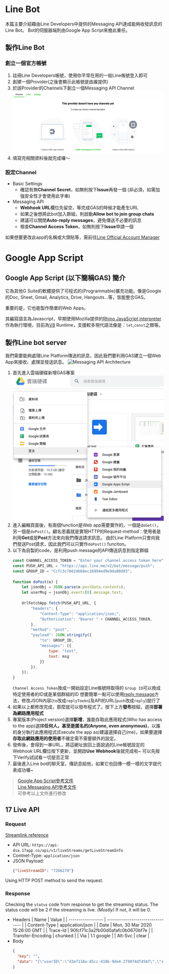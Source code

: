 # Line Bot

本篇主要介紹藉由Line Developers中提供的Messaging API達成能夠收發訊息的Line Bot。
Bot的伺服器端則由Google App Script來擔此重任。

## 製作Line Bot

### 創立一個官方帳號

1. 註冊Line Developers帳號，使用你平常在用的一般Line帳號登入即可
2. 創建一個Provider(之後會顯示此帳號是由誰提供)
3. 於該Provider的Channels下創立一個Messaging API Channel
   ![Messaging API Channel](Images/Line%20Channel.png)
5. 填寫完相關資料後就完成囉～

### 設定Channel

- Basic Settings
  - 確認有無**Channel Secret**，如無則按下**Issue**再發一個 (非必須，如需加強安全性才會使用此字串)
- Messaging API
  - **Webhook URL**欄位先留空，等完成GAS的時候才能產生URL
  - 如果之後想將此bot加入群組，則啟動**Allow bot to join group chats**
  - 建議可以關閉**Auto-reply messages**，避免傳送不必要的訊息
  - 檢查**Channel Access Token**，如無則按下**Issue**申請一個

如果想要更改此app的名稱或大頭貼等，需前往[Line Official Account Manager](https://manager.line.biz/)

# Google App Script

## Google App Script (以下簡稱GAS) 簡介

它為其他G Suite的軟體提供了可程式的(Programmable)擴充功能。像是Google的Doc, Sheet, Gmail, Analytics, Drive, Hangouts...等，皆能整合GAS。

重要的是，它也能製作簡單的Web Apps。

其編寫語言為Javascript，早期使用Mozilla提供的[Rhino JavaScript interpreter](https://developer.mozilla.org/en-US/docs/Mozilla/Projects/Rhino)作為執行環境，目前為[V8](https://v8.dev/) Runtime，支援較多現代語法像是：`let`,`const`之類等。

## 製作Line bot server

我們需要能夠處理Line Platform傳送的訊息，因此我們要利用GAS建立一個Web App來接收、處理並發送訊息。
![Messaging API Architecture](https://developers.line.biz/assets/img/messaging-api-architecture.f40bffbb.png "architecture")

1. 首先進入雲端硬碟新增GAS專案 ![Create a Google App Script project](Images/Create%20GAS.png)
2. 進入編輯頁面後，有兩個function是Web app需要實作的，一個是`doGet()`，另一個是`doPost()`。顧名思義就是實現HTTP的Request-method：使用者是利用**Get**或是**Post**方法來向我們傳送請求訊息。
   由於Line Platform只會向我們發送Post請求，因此我們可以只實作`doPost()` funciton。
3. 以下為自製的code，是利用push message的API傳送訊息到指定群組
   ```Javascript
   const CHANNEL_ACCESS_TOKEN = "Enter your channel access token here";
   const PUSH_API_URL = "https://api.line.me/v2/bot/message/push";
   const GROUP_ID = "Ccfc3c76624b68ec16994ed9e9da00d93";
   
   function doPost(e) {
       let jsonObj = JSON.parse(e.postData.contents);
       let userMsg = jsonObj.events[0].message.text;

       UrlFetchApp.fetch(PUSH_API_URL, {
           "headers": {
               "Content-Type": "application/json;",
               "Authorization": "Bearer " + CHANNEL_ACCESS_TOKEN,
           },
           "method": "post",
           "payload": JSON.stringify({
               "to": GROUP_ID,
               "messages": [{
                   type: "text",
                   text: msg
               }]
           }),
       });
   }
   ```
   `Channel Access Token`換成一開始設定Line帳號時取得的
   `Group ID`可以換成特定使用者的ID或是某個群組的ID
   想要簡單一點可以使用[reply message](https://developers.line.biz/en/reference/messaging-api/#send-reply-message)方法，修改JSON內容(`to`改成`replyToekn`)及API的URL(`push`改成`reply`)就行了
4. 如果以上都修改完成，那麼就可以發布程式了。按下上方**發布**按鈕，選擇**部署為網路應用程式**
5. 專案版本(Project version)選擇**新增**，誰能存取此應用程式(Who has access to the app)選擇**任何人，甚至是匿名的(Anyone, even anonymous)**，以誰的身分執行此應用程式(Execute the app as)建議選擇自己(me)，如果要選擇**存取此網路應用的使用者**不確定需不需要額外的設定。
6. 發佈後，會得到一串URL，將這網址放回上面說過的Line帳號設定的Webhook URL欄位按下更新，並開啟**Use Webhook**後就完成啦~
   可以先按下Verify試試看一切是否正常
7. 最後進入Line bot的聊天室，傳訊息給他，如果它也回傳一模一樣的文字就代表成功囉~

> [Google App Script參考文件](https://developers.google.com/apps-script/guides/web)<br>
> [Line Messaging API參考文件](https://developers.line.biz/en/reference/messaging-api/#messages)<br>
> 可參考以上文件進行修改

## 17 Live API

### Request

[Streamlink reference](https://github.com/streamlink/streamlink/blob/master/src/streamlink/plugins/app17.py)

- API URL: `https://api-dsa.17app.co/api/v1/liveStreams/getLiveStreamInfo`
- Contnet-Type: `application/json`
- JSON Payload:
   ```json
   {"liveStreamID": "7266278"}
   ```

Using HTTP POST method to send the request.

### Response

Checking the `status` code from response to get the streaming status.
The status code will be 2 if the streaming is live. *(Mostly)*
If not, it will be 0.

- Headers
  | Name              | Value                            |
  | ----------------- | -------------------------------- |
  | Content-Type      | application/json                 |
  | Date              | Mon, 30 Mar 2020 15:26:00 GMT    |
  | Trace-Id          | 90fcf71c3a2fb00d0afafc0b0670bf7e |
  | Transfer-Encoding | chunked                          |
  | Via               | 1.1 google                       |
  | Alt-Svc           | clear                            |
- Body
  ```json
  {
    "key": "",
    "data": "{\"userID\":\"d3e7118a-85cc-410b-9de4-279974df458f\",\"streamerType\":0,\"status\":0,\"caption\":\"\",\"restreamOpenID\":\"\",\"allowCallin\":0,\"closeBy\":\"normalEnd\",\"reason\":\"\",\"restreamerOpenID\":\"\",\"streamType\":\"\",\"liveStreamID\":7266278,\"streamID\":\"7266278\",\"endTime\":0,\"beginTime\":0,\"publishSec\":0,\"receivedLikeCount\":0,\"duration\":0,\"viewerCount\":0,\"totalViewTime\":0,\"liveViewerCount\":0,\"audioOnly\":0,\"locationName\":\"\",\"coverPhoto\":\"\",\"latitude\":0,\"longitude\":0,\"shareLocation\":0,\"followerOnlyChat\":0,\"chatAvailable\":0,\"replayCount\":0,\"replayAvailable\":0,\"numberOfChunks\":0,\"canSendGift\":0,\"userInfo\":{\"pushLiveStream\":1,\"userID\":\"d3e7118a-85cc-410b-9de4-279974df458f\",\"openID\":\"醬醬兒__\",\"displayName\":\"醬醬兒__\",\"name\":\"\",\"bio\":\"四月開播時間\\n週一～週四晚上8:00～10:00❤️\",\"picture\":\"B6F18965-56FF-4A94-8C03-972AA8F64F53.jpg\",\"website\":\"\",\"followerCount\":23,\"followingCount\":1,\"receivedLikeCount\":0,\"likeCount\":0,\"isFollowing\":0,\"isBlocked\":0,\"isAdmin\":0,\"isRemoved\":0,\"isVerified\":0,\"isFreezed\":0,\"isBanned\":0,\"unLockUser\":0,\"followTime\":0,\"blockTime\":0,\"followRequestTime\":0,\"roomID\":7266278,\"privacyMode\":\"open\",\"ballerLevel\":0,\"postCount\":0,\"lastLogin\":1583298820,\"coverPhoto\":\"\",\"age\":20,\"gender\":\"female\",\"pushLike\":\"\",\"pushPost\":0,\"pushFollow\":0,\"pushComment\":\"\",\"pushTag\":\"\",\"pushSystemNotif\":0,\"totalGiftRevenueEarned\":-1e-45,\"isOpenIDChangable\":false,\"deviceModel\":\"12.3.1 - Unknown iPhone\",\"isCelebrity\":0,\"isChoice\":0,\"isInternational\":0,\"adsOn\":0,\"subscribeExpireTime\":0,\"baller\":0,\"enterAnimation\":0,\"level\":3,\"giftModuleState\":1,\"experience\":190,\"version\":\"3.91.3\",\"deviceType\":\"IOS\",\"followPrivacyMode\":0,\"revenueShareIndicator\":\"\",\"clanStatus\":0,\"createClanID\":\"\",\"clanInfo\":{\"joinCount\":0},\"chatMuteDuration\":0,\"language\":\"TW\",\"livePass\":0,\"experienceToNext\":210,\"newbieThreshold\":30,\"newbieIapCheapPromotion\":0,\"region\":\"TW\",\"registerRegion\":\"TW\",\"registerTime\":1583298820,\"paypalVerifyState\":0,\"pkWinRate\":-1e-45,\"enterNotifState\":1,\"enterAnimationState\":1,\"hideAllPointToLeaderboard\":2,\"unreadTerm\":\"\",\"monthlyVIPBadges\":{},\"vipGroupType\":0,\"sportsCarAccumulatedPoint\":0,\"sportsCarThresholdTip\":0,\"lastActiveTime\":1585502180,\"maxStreamDuration\":0,\"lastLiveTimestamp\":0,\"mithHasAgreed\":false,\"mithEmailVerifyState\":0,\"mithSmsVerifyState\":0,\"mithServiceOpen\":false,\"invisibleInfo\":{\"enable\":false,\"startTime\":0,\"endTime\":0},\"hasCommodity\":false,\"stealthLeaderboardInfo\":{\"enable\":false,\"startTime\":0,\"endTime\":0},\"buyMarqueeCommentInfo\":{\"enable\":false,\"startTime\":0,\"endTime\":0},\"streamerRecapEnable\":true,\"followReminder\":1,\"gloryroadMode\":0,\"leagueInfo\":{\"shouldShowEntrance\":false},\"hasVipPurchase\":false,\"deviceID\":\"466b562c88f1490b825218fdae6759e2\",\"ageVerificationStatus\":0,\"ageVerificationLastUpdatedTimestamp\":0,\"referralCode\":\"\",\"isNewbieHintPopped\":1,\"newbieDisplayAllGiftTabsToast\":false,\"disableMakeLiveHotToast\":false},\"canSendGiftWithTextAndVoice\":0,\"videoCodec\":\"\",\"hiddenFromTimeline\":0,\"privateLiveStream\":0,\"landscape\":false,\"mute\":false,\"birthdayState\":0,\"dayBeforeBirthday\":0,\"hotLiveStatus\":0,\"achievementValue\":0,\"position\":0,\"topPosition\":0,\"mediaMessageReadState\":0,\"region\":\"\",\"specialTag\":0,\"hashtag\":\"\",\"internalInfo\":\"\",\"guardianUserID\":\"\",\"guardianPicture\":\"\",\"campaignIcon\":\"\",\"campaignURL\":\"\",\"campaignEndTime\":0,\"campaignShowTimer\":0,\"campaignSize\":0,\"campaignTitle\":\"\",\"filterMode\":0,\"revenueUserID\":\"\",\"commodityState\":0,\"commodityInfo\":{\"type\":0,\"price\":0,\"amount\":0,\"desc\":\"\",\"endTimeMS\":0},\"canSellCommodity\":false,\"gridStyle\":0,\"device\":\"\",\"redEnvelopeAvailable\":false,\"armyConfigInfo\":{\"enable\":false},\"deviceInfo\":{\"type\":\"\",\"version\":\"\",\"hardware\":\"\",\"OSVersion\":\"\",\"Customization\":\"\",\"publicIP\":\"\",\"packageName\":\"\",\"isViaMobile\":false,\"app\":\"\",\"deviceID\":\"\",\"ipRegion\":\"\"},\"vipFrameURL\":\"\",\"iosFrameURL\":\"\",\"vipFrameID\":\"\",\"subtabDisplayName\":\"\",\"sportsCarAccumulatedPoint\":0,\"sportsCarThresholdTip\":0,\"pmInfo\":{\"enable\":false,\"pmThreshold\":0,\"pmHours\":0,\"totalPoint\":0,\"pmStatus\":0},\"superstarAvailable\":false,\"messageProvider\":0,\"cdnProvider\":0,\"purchaseEventStickerList\":[],\"debugLevel\":0,\"entryTitleType\":0,\"entryIconURL\":\"\",\"verifiedStatus\":0,\"landscapeBarrage\":false,\"tradeID\":\"\",\"defaultGiftTab\":\"\",\"receivedLikeLayout\":0,\"cellTab\":0,\"pkID\":\"\"}"
  }
  ```
